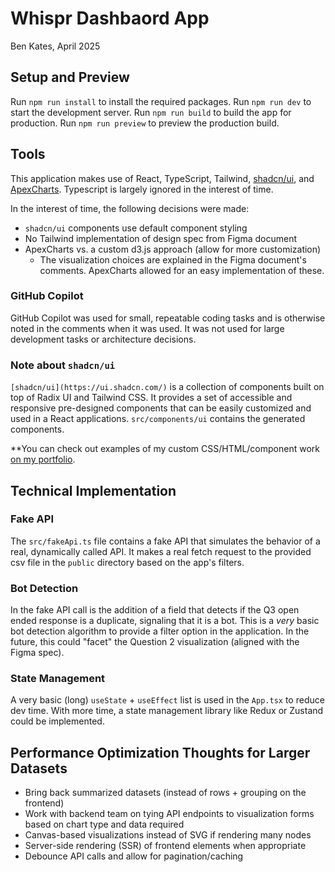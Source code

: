 # Whispr Dashbaord App

Ben Kates, April 2025

## Setup and Preview

Run `npm run install` to install the required packages.
Run `npm run dev` to start the development server.
Run `npm run build` to build the app for production.
Run `npm run preview` to preview the production build.

## Tools

This application makes use of React, TypeScript, Tailwind, [shadcn/ui](https://ui.shadcn.com/), and [ApexCharts](https://apexcharts.com/react-chart-demos/). Typescript is largely ignored in the interest of time.

In the interest of time, the following decisions were made:

- `shadcn/ui` components use default component styling
- No Tailwind implementation of design spec from Figma document
- ApexCharts vs. a custom d3.js approach (allow for more customization)
  - The visualization choices are explained in the Figma document's comments. ApexCharts allowed for an easy implementation of these.

### GitHub Copilot

GitHub Copilot was used for small, repeatable coding tasks and is otherwise noted in the comments when it was used. It was not used for large development tasks or architecture decisions.

### Note about `shadcn/ui`

`[shadcn/ui](https://ui.shadcn.com/)` is a collection of components built on top of Radix UI and Tailwind CSS. It provides a set of accessible and responsive pre-designed components that can be easily customized and used in a React applications. `src/components/ui` contains the generated components.

\*\*You can check out examples of my custom CSS/HTML/component work [on my portfolio](https://benkates.com/).

## Technical Implementation

### Fake API

The `src/fakeApi.ts` file contains a fake API that simulates the behavior of a real, dynamically called API. It makes a real fetch request to the provided csv file in the `public` directory based on the app's filters.

### Bot Detection

In the fake API call is the addition of a field that detects if the Q3 open ended response is a duplicate, signaling that it is a bot. This is a _very_ basic bot detection algorithm to provide a filter option in the application. In the future, this could "facet" the Question 2 visualization (aligned with the Figma spec).

### State Management

A very basic (long) `useState` + `useEffect` list is used in the `App.tsx` to reduce dev time. With more time, a state management library like Redux or Zustand could be implemented.

## Performance Optimization Thoughts for Larger Datasets

- Bring back summarized datasets (instead of rows + grouping on the frontend)
- Work with backend team on tying API endpoints to visualization forms based on chart type and data required
- Canvas-based visualizations instead of SVG if rendering many nodes
- Server-side rendering (SSR) of frontend elements when appropriate
- Debounce API calls and allow for pagination/caching
